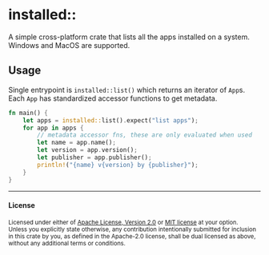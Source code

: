 # installed::

A simple cross-platform crate that lists all the apps installed on a system.
Windows and MacOS are supported.

## Usage

Single entrypoint is `installed::list()` which returns an iterator of `App`s.
Each `App` has standardized accessor functions to get metadata.

```rust
fn main() {
    let apps = installed::list().expect("list apps");
    for app in apps {
        // metadata accessor fns, these are only evaluated when used
        let name = app.name();
        let version = app.version();
        let publisher = app.publisher();
        println!("{name} v{version} by {publisher}");
    }
}
```

---

#### License

<sup>
Licensed under either of <a href="LICENSE-APACHE">Apache License, Version
2.0</a> or <a href="LICENSE-MIT">MIT license</a> at your option.
</sup>

<br>

<sub>
Unless you explicitly state otherwise, any contribution intentionally submitted
for inclusion in this crate by you, as defined in the Apache-2.0 license, shall
be dual licensed as above, without any additional terms or conditions.
</sub>